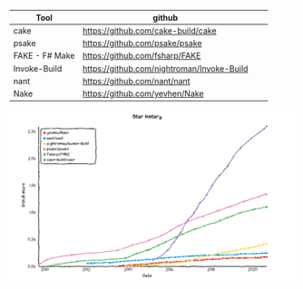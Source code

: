| Tool           | github                                        |   |   |
|----------------|-----------------------------------------------|---|---|
| cake           | https://github.com/cake-build/cake            |   |   |
| psake          | https://github.com/psake/psake                |   |   |
| FAKE - F# Make | https://github.com/fsharp/FAKE                |   |   |
| Invoke-Build   | https://github.com/nightroman/Invoke-Build    |   |   |
| nant           | https://github.com/nant/nant                  |   |   |
| Nake           | https://github.com/yevhen/Nake                |   |   |


[![](https://github.com/juwens/cheat-sheet/raw/master/dotnet/assets/build-tools-star-history_2.png)](https://star-history.t9t.io/#fsharp/FAKE&psake/psake&nant/nant&yevhen/Nake&nightroman/Invoke-Build&cake-build/cake)
